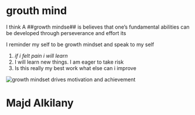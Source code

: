 # grouth mind

I think A ##growth mindse## is believes that one’s fundamental abilities can be developed through perseverance and effort its 

I reminder my self to be growth mindset and speak to my self
1. *if i  felt pain i will learn*
2. I will learn new things. I am eager to take risk 
3. Is this really my best work what else can i improve

![growth mindset drives motivation and achievement](https://www.mindsetworks.com/Assets/images/science/the-science/the-growth-mindset-i-can-get-smarter.png)

# Majd Alkilany
